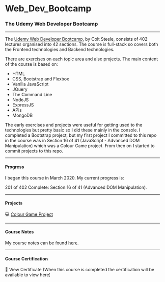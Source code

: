 # Web_Dev_Bootcamp

### The Udemy Web Developer Bootcamp

---

The [Udemy Web Developer Bootcamp](https://www.udemy.com/course/the-web-developer-bootcamp/), by Colt Steele, consists of 402 lectures organised into 42 sections. The course is full-stack so covers both the Frontend technologies and Backend technologies. 

There are exercises on each topic area and also projects. The main content of the course is based on:
* HTML
* CSS, Bootstrap and Flexbox
* Vanilla JavaScript
* JQuery
* The Command Line
* NodeJS
* ExpressJS
* APIs
* MongoDB

The early exercises and projects were useful for getting used to the technologies but pretty basic so I did these mainly in the console. I completed a Bootstrap project, but my first project I committed to this repo in the course was in Section 16 of 41 (JavaScript - Advanced DOM Manipulation) which was a Colour Game project. From then on I started to commit projects to this repo.

---

#### Progress

I began this course in March 2020. My current progress is:

201 of 402 Complete: Section 16 of 41 (Advanced DOM Manipulation).

---

#### Projects

:computer: [Colour Game Project](https://github.com/CameronPaton/Web_Dev_Bootcamp/tree/master/Colour%20Game)

---

#### Course Notes

My course notes can be found [here](url).

---

#### Course Certification

:scroll: View Certificate (When this course is completed the certification will be available to view here)




